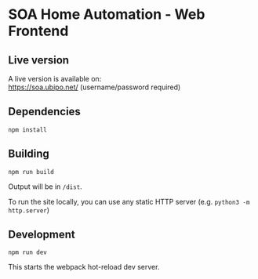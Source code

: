 # SOA Home Automation - Web Frontend

## Live version

A live version is available on:  
https://soa.ubipo.net/ (username/password required)

## Dependencies

```
npm install
```

## Building

```
npm run build
```

Output will be in `/dist`.

To run the site locally, you can use any static HTTP server (e.g. `python3 -m http.server`)

## Development

```
npm run dev
```

This starts the webpack hot-reload dev server.
